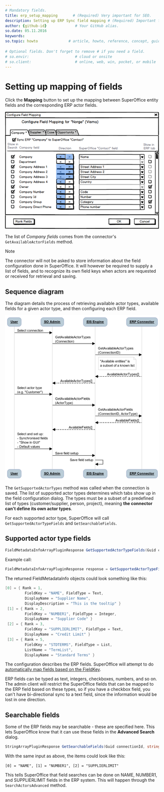 ```yaml
---
# Mandatory fields.
title: erp_setup_mapping       # (Required) Very important for SEO.
description: Setting up ERP Sync field mapping # (Required) Important for SEO.
author: {github-id}             # Your GitHub alias.
so.date: 05.11.2016
keywords:
so.topic: howto              # article, howto, reference, concept, guide

# Optional fields. Don't forget to remove # if you need a field.
# so.envir:                     # cloud or onsite
# so.client:                    # online, web, win, pocket, or mobile
---
```


# Setting up mapping of fields

Click the **Mapping** button to set up the mapping between SuperOffice entity fields and the corresponding ERP actor fields.

![x][img1]

The list of *Company fields* comes from the connector's `GetAvailableActorFields` method.

> [!NOTE]
> The connector will not be asked to store information about the field configuration done in SuperOffice. It will however be required to supply a list of fields, and to recognize its own field keys when actors are requested or received for retrieval and saving.

## Sequence diagram

The diagram details the process of retrieving available actor types, available fields for a given actor type, and then configuring each ERP field.

![05][img2]

The `GetSupportedActorTypes` method was called when the connection is saved. The list of supported actor types determines which tabs show up in the field configuration dialog. The types must be a subset of a predefined list of types (customer/supplier, person, project), meaning **the connector can't define its own actor types**.

For each supported actor type, SuperOffice will call `GetSupportedActorTypeFields` and `GetSearchableFields`.

## Supported actor type fields

```csharp
FieldMetadataInfoArrayPluginResponse GetSupportedActorTypeFields(Guid connectionId, string actorType)
```

Example call:

```csharp
FieldMetadataInfoArrayPluginResponse response = GetSupportedActorTypeFields( {3aef3af6-8642-4fc1-8dc9-4e08bd76a6bf} , "Supplier" );
```

The returned FieldMetadataInfo objects could look something like this:

```csharp
[0] = { Rank = 1,
         FieldKey = "NAME", FieldType = Text,
         DisplayName = "Supplier Name",
         DisplayDescription = "This is the tooltip" }
 [1] = { Rank = 2,
         FieldKey = "NUMBER1", FieldType = Integer,
         DisplayName = "Supplier Code" }
 [2] = { Rank = 3,
         FieldKey = "SUPPLIERLIMIT", FieldType = Text,
         DisplayName = "Credit Limit" }
 [3] = { Rank = 5,
         FieldKey = "STDTERMS", FieldType = List,
         ListName = "TermList",
         DisplayName = "Standard Terms" }
```

The configuration describes the ERP fields. SuperOffice will attempt to do [automatically map fields based on the FieldKey][1].

ERP fields can be typed as text, integers, checkboxes, numbers, and so on. The admin client will restrict the SuperOffice fields that can be mapped to the ERP field based on these types, so if you have a checkbox field, you can't have bi-directional sync to a text field, since the information would be lost in one direction.

## Searchable fields

Some of the ERP fields may be searchable - these are specified here. This lets SuperOffice know that it can use these fields in the **Advanced Search** dialog.

```csharp
StringArrayPluginResponse GetSearchableFields(Guid connectionId, string actorType)
```

With the same input as above, the items could look like this:

`[0] = "NAME", [1] = "NUMBER1", [2] = "SUPPLIERLIMIT"`

This tells SuperOffice that field searches can be done on NAME, NUMBER1, and SUPPLIERLIMIT fields in the ERP system. This will happen through the `SearchActorsAdvanced` method.

<!-- Referenced links -->
[1]: automatic-field-mapping.md

<!-- Referenced images -->
[img1]: media/image007.png
[img2]: media/image005.png
